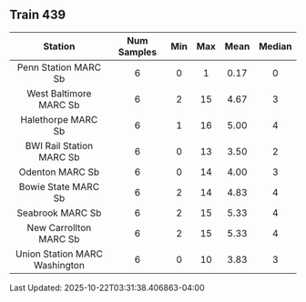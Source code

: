## Train 439

| Station | Num Samples | Min | Max | Mean | Median |
| :-----: | :---------: | :-: | :-: | :--: | :----: |
| Penn Station MARC Sb | 6 | 0 | 1 | 0.17 | 0 |
| West Baltimore MARC Sb | 6 | 2 | 15 | 4.67 | 3 |
| Halethorpe MARC Sb | 6 | 1 | 16 | 5.00 | 4 |
| BWI Rail Station MARC Sb | 6 | 0 | 13 | 3.50 | 2 |
| Odenton MARC Sb | 6 | 0 | 14 | 4.00 | 3 |
| Bowie State MARC Sb | 6 | 2 | 14 | 4.83 | 4 |
| Seabrook MARC Sb | 6 | 2 | 15 | 5.33 | 4 |
| New Carrollton MARC Sb | 6 | 2 | 15 | 5.33 | 4 |
| Union Station MARC Washington | 6 | 0 | 10 | 3.83 | 3 |


Last Updated: 2025-10-22T03:31:38.406863-04:00